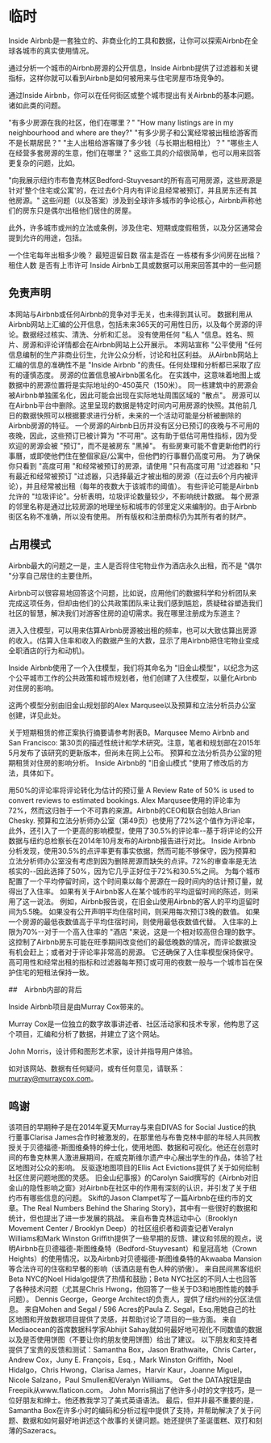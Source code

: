 
# 临时

Inside Airbnb是一套独立的、非商业化的工具和数据，让你可以探索Airbnb在全球各城市的真实使用情况。

通过分析一个城市的Airbnb房源的公开信息，Inside Airbnb提供了过滤器和关键指标，这样你就可以看到Airbnb是如何被用来与住宅房屋市场竞争的。

通过Inside Airbnb，你可以在任何街区或整个城市提出有关Airbnb的基本问题。诸如此类的问题。

"有多少房源在我的社区，他们在哪里？" "How many listings are in my neighbourhood and where are they?"
"有多少房子和公寓经常被出租给游客而不是长期居民？"
"主人出租给游客赚了多少钱（与长期出租相比）？"
"哪些主人在经营多套房源的生意，他们在哪里？"
这些工具的介绍很简单，也可以用来回答更复杂的问题，比如。

"向我展示纽约市布鲁克林区Bedford-Stuyvesant的所有高可用房源，这些房源是针对'整个住宅或公寓'的，在过去6个月内有评论且经常被预订，并且房东还有其他房源。"
这些问题（以及答案）涉及到全球许多城市的争论核心，Airbnb声称他们的房东只是偶尔出租他们居住的房屋。

此外，许多城市或州的立法或条例，涉及住宅、短期或度假租赁，以及分区通常会提到允许的用途，包括。

一个住宅每年出租多少晚？
最短逗留日数
宿主是否在
一栋楼有多少间房在出租？
租住人数
是否有上市许可
Inside Airbnb工具或数据可以用来回答其中的一些问题

## 免责声明

本网站与Airbnb或任何Airbnb的竞争对手无关，也未得到其认可。
数据利用从Airbnb网站上汇编的公开信息，包括未来365天的可用性日历，以及每个房源的评论。数据经过核实、清洗、分析和汇总。
没有使用任何 "私人 "信息。姓名、照片、房源和评论详情都会在Airbnb网站上公开展示。
本网站宣称 "公平使用 "任何信息编制的生产非商业衍生，允许公众分析，讨论和社区利益。
从Airbnb网站上汇编的信息的准确性不是 "Inside Airbnb "的责任。任何处理和分析都已采取了应有的谨慎态度。
房源的位置信息被Airbnb匿名化。
在实践中，这意味着地图上或数据中的房源位置将是实际地址的0-450英尺（150米）。
同一栋建筑中的房源会被Airbnb单独匿名化，因此可能会出现在实际地址周围区域的 "散点"。
房源可以在Airbnb平台中删除。这里呈现的数据是特定时间内可用房源的快照。其他前几日的数据快照可以根据要求进行分析，未来的一个活动可能是分析被删除的Airbnb房源的特征。
一个房源的Airbnb日历并没有区分已预订的夜晚与不可用的夜晚，因此，这些预订已被计算为 "不可用"。这有助于低估可用性指标，因为受欢迎的房源会被 "预订"，而不是被房东 "黑掉"。
有些房東可能不會更新他們的行事曆，或即使他們住在整個家庭/公寓中，但他們的行事曆仍高度可用。
为了确保你只看到 "高度可用 "和经常被预订的房源，请使用 "只有高度可用 "过滤器和 "只有最近和经常被预订 "过滤器，只选择最近才被出租的房源（在过去6个月内被评论），并且经常被出租（每年的夜数大于该城市的阈值）。
有些评论可能是Airbnb允许的 "垃圾评论"。分析表明，垃圾评论数量较少，不影响统计数据。
每个房源的邻里名称是通过比较房源的地理坐标和城市的邻里定义来编制的。由于Airbnb街区名称不准确，所以没有使用。
所有版权和注册商标仍为其所有者的财产。

## 占用模式

Airbnb最大的问题之一是，主人是否将住宅物业作为酒店永久出租，而不是 "偶尔 "分享自己居住的主要住所。

Airbnb可以很容易地回答这个问题，比如说，应用他们的数据科学和分析团队来完成这项任务，但却由他们的公共政策团队来让我们感到尴尬，质疑硅谷塑造我们社区的智慧，解决我们对游客住房的迫切需求。我在哪里注册成为东道主？

进入入住模型，可以用来估算Airbnb房源被出租的频率，也可以大致估算出房源的收入。(估算入住率和收入的数据产生的大数，显示了用Airbnb把住宅物业变成全职酒店的行为和动机)。

Inside Airbnb使用了一个入住模型，我们将其命名为 "旧金山模型"，以纪念为这个公平城市工作的公共政策和城市规划者，他们创建了入住模型，以量化Airbnb对住房的影响。

这两个模型分别由旧金山规划部的Alex Marqusee以及预算和立法分析员办公室创建，详见此处。

关于短期租赁的修正案执行摘要请参考附表B。Marqusee Memo Airbnb and San Francisco: 第30页的描述性统计和学术研究。注意，笔者和规划部在2015年5月发布了该研究的更新版本，但尚未在网上公布。
预算和立法分析员办公室的短期租赁对住房的影响分析。
Inside Airbnb的 "旧金山模式 "使用了修改后的方法，具体如下。

用50%的评论率将评论转化为估计的预订量 A Review Rate of 50% is used to convert reviews to estimated bookings.
Alex Marqusee使用的评论率为72%，然而这归咎于一个不可靠的来源。Airbnb的CEO和联合创始人Brian Chesky.
预算和立法分析师办公室（第49页）也使用了72%这个值作为评论率，此外，还引入了一个更高的影响模型，使用了30.5%的评论率--基于将评论的公开数据与纽约总检察长在2014年10月发布的Airbnb报告进行对比。
Inside Airbnb分析发现，使用30.5%的点评率更有事实依据，然而可能不够保守，因为预算和立法分析师办公室没有考虑到因为删除房源而缺失的点评。72%的审查率是无法核实的--因此选择了50%，因为它几乎正好位于72%和30.5%之间。
为每个城市配置了一个平均停留时间，这个时间乘以每个房源在一段时间内的估计预订量，就得出了入住率。
如果有关于Airbnb客人在某个城市的平均逗留时间的陈述，则采用了这一说法。
例如，Airbnb报告说，在旧金山使用Airbnb的客人的平均逗留时间为5.5晚。
如果没有公开声明平均住宿时间，则采用每次预订3晚的数值。
如果一个房源的最低夜数值高于平均住宿时间，则使用最低夜数值代替。
入住率的上限为70%--对于一个高入住率的 "酒店 "来说，这是一个相对较高但合理的数字。
这控制了Airbnb房东可能在旺季期间改变他们的最低晚数的情况，而评论数据没有机会赶上；或者对于评论率非常高的房源。
它还确保了入住率模型保持保守。
高可用性和经常出租的指标和过滤器每年预订或可用的夜数一般与一个城市旨在保护住宅的短租法保持一致。

##　Airbnb内部的背后

Inside Airbnb项目是由Murray Cox带来的。

Murray Cox是一位独立的数字故事讲述者、社区活动家和技术专家，他构思了这个项目，汇编和分析了数据，并建立了这个网站。

John Morris，设计师和图形艺术家，设计并指导用户体验。

如对该网站、数据有任何疑问，或有任何意见，请联系：murray@murraycox.com。

## 鸣谢

该项目的早期种子是在2014年夏天Murray与来自DIVAS for Social Justice的执行董事Clarisa James合作时被激发的，在那里他与布鲁克林中部的年轻人共同教授关于贝德福德-斯图维桑特的绅士化，使用地图、数据和可视化。他还在创意时间的布鲁克林黑人激进展期间，在威克斯维尔遗产中心展出学生的作品，体验了社区地图对公众的影响。
反驱逐地图项目的Ellis Act Evictions提供了关于如何绘制社区住房问题地图的灵感。
旧金山纪事报》的Carolyn Said撰写的《Airbnb对旧金山的隐性影响之窗》对Airbnb在社区中的作用有深刻的认识，并引发了关于纽约市有哪些信息的问题。
Skift的Jason Clampet写了一篇Airbnb在纽约市的文章。The Real Numbers Behind the Sharing Story》，其中有一些很好的数据和统计，但也提出了进一步发展的挑战。
来自布鲁克林运动中心（Brooklyn Movement Center / Brooklyn Deep）的社区组织者和调查记者Veralyn Williams和Mark Winston Griffith提供了一些早期的反馈、建议和邻居的观点，说明Airbnb在贝德福德-斯图维桑特（Bedford-Stuyvesant）和皇冠高地（Crown Heights）的使用情况，以及Airbnb对贝德福德-斯图维桑特的Akwaaba Mansion等合法许可的住宿和早餐的影响（该酒店是有色人种的骄傲）。
来自民间黑客组织Beta NYC的Noel Hidalgo提供了热情和鼓励；Beta NYC社区的不同人士也回答了各种技术问题（尤其是Chris Hwong，他回答了一些关于D3和地图性能的棘手问题）。
Dennis George，George Architect的负责人，提供了纽约州的分区法信息。
来自Mohen and Segal / 596 Acres的Paula Z. Segal，Esq.用她自己的社区地图和开放数据项目提供了灵感，并帮助讨论了项目的一些方面。
来自Mediaocean的首席数据科学家Abhijit Sahay就如何最好地可视化不同数值的数据以及是否使用饼图（不要让你的朋友使用饼图）给出了建议。
以下朋友和支持者提供了宝贵的反馈和测试：Samantha Box，Jason Brathwaite，Chris Carter，Andrew Cox，Juny E. François，Esq.，Mark Winston Griffith，Noel Hidalgo，Chris Hwong，Clarisa James，Harvir Kaur，Joanne Miguel，Nicole Salzano，Paul Smullen和Veralyn Williams。
Get the DATA按钮是由Freepik从www.flaticon.com。
John Morris捐出了他许多小时的文字技巧，是一位好朋友和绅士。他还教我学习了美式英语语法。
最后，但并非最不重要的是，Samantha Box在许多小时的编码和分析过程中提供了支持，并帮助解决了关于问题、数据和如何最好地讲述这个故事的关键问题。她还提供了圣诞蛋糕、双打和刻薄的Sazeracs。